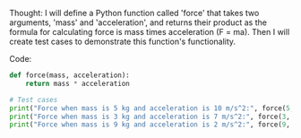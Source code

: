  Thought: I will define a Python function called 'force' that takes two arguments, 'mass' and 'acceleration', and returns their product as the formula for calculating force is mass times acceleration (F = ma). Then I will create test cases to demonstrate this function's functionality.

   Code:
   ```python
   def force(mass, acceleration):
       return mass * acceleration

   # Test cases
   print("Force when mass is 5 kg and acceleration is 10 m/s^2:", force(5, 10))
   print("Force when mass is 3 kg and acceleration is 7 m/s^2:", force(3, 7))
   print("Force when mass is 9 kg and acceleration is 2 m/s^2:", force(9, 2))
   ```